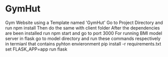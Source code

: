 # GymHut
Gym Website using a Template named 'GymHut'
Go to Project Directory and run npm install
Then do the same with client folder
After the dependencies are been installed run npm start and go to port 3000
For running BMI model server in flask go to model directory and run these commands respectively in termianl that contains pyhton envieronment
pip install -r requirements.txt
set FLASK_APP=app
run flask
